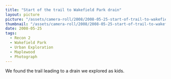```yaml
---
title: "Start of the trail to Wakefield Park drain"
layout: picture
picture: "/assets/camera-roll/2008/2008-05-25-start-of-trail-to-wakefield-park-drain/recon-2-001.jpg"
thumbnail: "/assets/camera-roll/2008/2008-05-25-start-of-trail-to-wakefield-park-drain/recon-2-001-thumbnail.jpg"
date: 2008-05-25
tags:
  - Recon 2
  - Wakefield Park
  - Urban Exploration
  - Maplewood
  - Photograph
---
```

We found the trail leading to a drain we explored as kids.